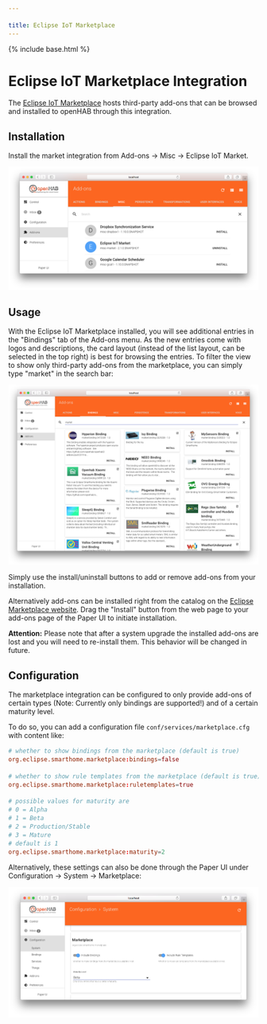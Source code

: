```yaml
---

title: Eclipse IoT Marketplace
---
```


{% include base.html %}

# Eclipse IoT Marketplace Integration

The [Eclipse IoT Marketplace](https://marketplace.eclipse.org/taxonomy/term/4988%2C4396/title) hosts third-party add-ons that can be browsed and installed to openHAB through this integration.

## Installation

Install the market integration from Add-ons → Misc → Eclipse IoT Market.

![iot marketplace addon](./images/eclipseiotmarket_addons.png)

## Usage

With the Eclipse IoT Marketplace installed, you will see additional entries in the "Bindings" tab of the Add-ons menu.
As the new entries come with logos and descriptions, the card layout (instead of the list layout, can be selected in the top right) is best for browsing the entries.
To filter the view to show only third-party add-ons from the marketplace, you can simply type "market" in the search bar:

![entries](./images/eclipseiotmarket_listings.png)

Simply use the install/uninstall buttons to add or remove add-ons from your installation.

Alternatively add-ons can be installed right from the catalog on the [Eclipse Marketplace website](https://marketplace.eclipse.org/taxonomy/term/4988%2C4396/title).
Drag the "Install" button from the web page to your add-ons page of the Paper UI to initiate installation.

**Attention:**
Please note that after a system upgrade the installed add-ons are lost and you will need to re-install them.
This behavior will be changed in future.

## Configuration

The marketplace integration can be configured to only provide add-ons of certain types (Note: Currently only bindings are supported!) and of a certain maturity level.

To do so, you can add a configuration file `conf/services/marketplace.cfg` with content like:

```conf
# whether to show bindings from the marketplace (default is true)
org.eclipse.smarthome.marketplace:bindings=false

# whether to show rule templates from the marketplace (default is true)
org.eclipse.smarthome.marketplace:ruletemplates=true

# possible values for maturity are
# 0 = Alpha
# 1 = Beta
# 2 = Production/Stable
# 3 = Mature
# default is 1
org.eclipse.smarthome.marketplace:maturity=2
```

Alternatively, these settings can also be done through the Paper UI under Configuration → System → Marketplace:

![entries](./images/eclipseiotmarket_configuration.png)
